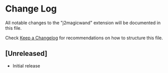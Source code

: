 # Change Log

All notable changes to the "j2magicwand" extension will be documented in this file.

Check [Keep a Changelog](http://keepachangelog.com/) for recommendations on how to structure this file.

## [Unreleased]

- Initial release